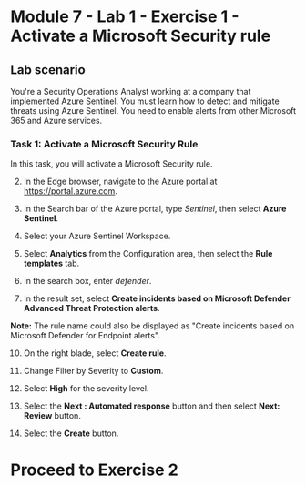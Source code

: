 # Module 7 - Lab 1 - Exercise 1 - Activate a Microsoft Security rule

## Lab scenario

You're a Security Operations Analyst working at a company that implemented Azure Sentinel. You must learn how to detect and mitigate threats using Azure Sentinel.  You need to enable alerts from other Microsoft 365 and Azure services.  

### Task 1: Activate a Microsoft Security Rule

In this task, you will activate a Microsoft Security rule.

2. In the Edge browser, navigate to the Azure portal at https://portal.azure.com.

5. In the Search bar of the Azure portal, type *Sentinel*, then select **Azure Sentinel**.

6. Select your Azure Sentinel Workspace.

7. Select **Analytics** from the Configuration area, then select the **Rule templates** tab.

8. In the search box, enter *defender*.

9. In the result set, select **Create incidents based on Microsoft Defender Advanced Threat Protection alerts**. 
 
**Note:** The rule name could also be displayed as "Create incidents based on Microsoft Defender for Endpoint alerts".

10. On the right blade, select **Create rule**.

11. Change Filter by Severity to **Custom**.

12. Select **High** for the severity level.

13. Select the **Next : Automated response** button and then select **Next: Review** button.

14. Select the **Create** button.

# Proceed to Exercise 2
